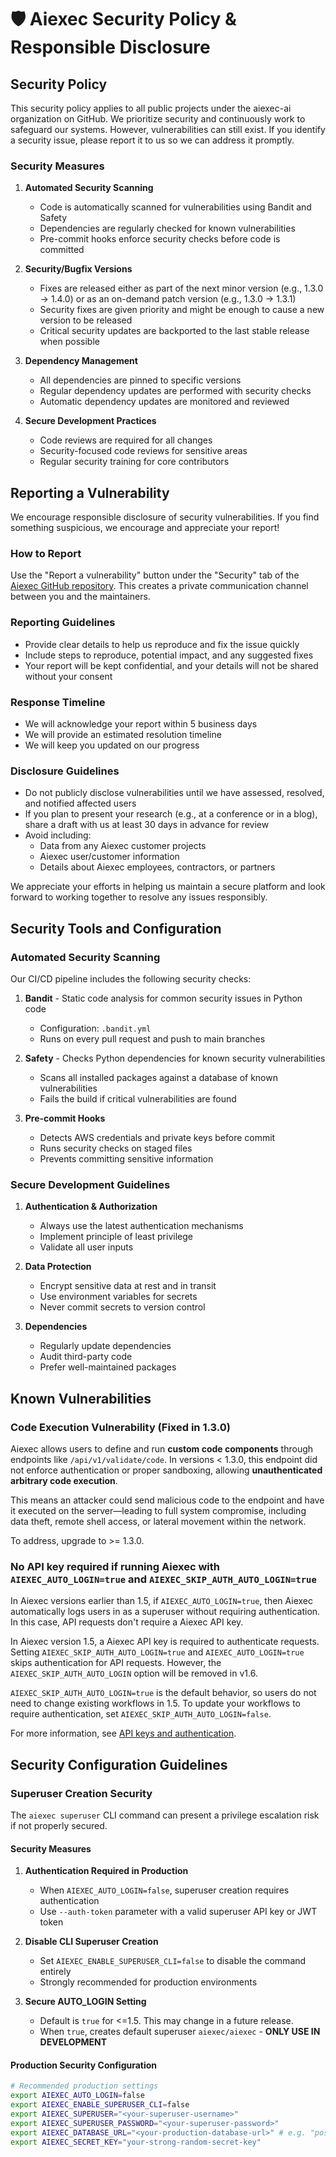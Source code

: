 # 🛡️ Aiexec Security Policy & Responsible Disclosure

## Security Policy

This security policy applies to all public projects under the aiexec-ai organization on GitHub. We prioritize security and continuously work to safeguard our systems. However, vulnerabilities can still exist. If you identify a security issue, please report it to us so we can address it promptly.

### Security Measures

1. **Automated Security Scanning**
   - Code is automatically scanned for vulnerabilities using Bandit and Safety
   - Dependencies are regularly checked for known vulnerabilities
   - Pre-commit hooks enforce security checks before code is committed

2. **Security/Bugfix Versions**
   - Fixes are released either as part of the next minor version (e.g., 1.3.0 → 1.4.0) or as an on-demand patch version (e.g., 1.3.0 → 1.3.1)
   - Security fixes are given priority and might be enough to cause a new version to be released
   - Critical security updates are backported to the last stable release when possible

3. **Dependency Management**
   - All dependencies are pinned to specific versions
   - Regular dependency updates are performed with security checks
   - Automatic dependency updates are monitored and reviewed

4. **Secure Development Practices**
   - Code reviews are required for all changes
   - Security-focused code reviews for sensitive areas
   - Regular security training for core contributors

## Reporting a Vulnerability

We encourage responsible disclosure of security vulnerabilities. If you find something suspicious, we encourage and appreciate your report!

### How to Report

Use the "Report a vulnerability" button under the "Security" tab of the [Aiexec GitHub repository](https://github.com/khulnasoft-lab/aiexec/security). This creates a private communication channel between you and the maintainers.

### Reporting Guidelines

- Provide clear details to help us reproduce and fix the issue quickly
- Include steps to reproduce, potential impact, and any suggested fixes
- Your report will be kept confidential, and your details will not be shared without your consent

### Response Timeline

- We will acknowledge your report within 5 business days
- We will provide an estimated resolution timeline
- We will keep you updated on our progress

### Disclosure Guidelines

- Do not publicly disclose vulnerabilities until we have assessed, resolved, and notified affected users
- If you plan to present your research (e.g., at a conference or in a blog), share a draft with us at least 30 days in advance for review
- Avoid including:
  - Data from any Aiexec customer projects
  - Aiexec user/customer information
  - Details about Aiexec employees, contractors, or partners

We appreciate your efforts in helping us maintain a secure platform and look forward to working together to resolve any issues responsibly.

## Security Tools and Configuration

### Automated Security Scanning

Our CI/CD pipeline includes the following security checks:

1. **Bandit** - Static code analysis for common security issues in Python code
   - Configuration: `.bandit.yml`
   - Runs on every pull request and push to main branches

2. **Safety** - Checks Python dependencies for known security vulnerabilities
   - Scans all installed packages against a database of known vulnerabilities
   - Fails the build if critical vulnerabilities are found

3. **Pre-commit Hooks**
   - Detects AWS credentials and private keys before commit
   - Runs security checks on staged files
   - Prevents committing sensitive information

### Secure Development Guidelines

1. **Authentication & Authorization**
   - Always use the latest authentication mechanisms
   - Implement principle of least privilege
   - Validate all user inputs

2. **Data Protection**
   - Encrypt sensitive data at rest and in transit
   - Use environment variables for secrets
   - Never commit secrets to version control

3. **Dependencies**
   - Regularly update dependencies
   - Audit third-party code
   - Prefer well-maintained packages

## Known Vulnerabilities

### Code Execution Vulnerability (Fixed in 1.3.0)

Aiexec allows users to define and run **custom code components** through endpoints like `/api/v1/validate/code`. In versions < 1.3.0, this endpoint did not enforce authentication or proper sandboxing, allowing **unauthenticated arbitrary code execution**.

This means an attacker could send malicious code to the endpoint and have it executed on the server—leading to full system compromise, including data theft, remote shell access, or lateral movement within the network.

To address, upgrade to >= 1.3.0.

### No API key required if running Aiexec with `AIEXEC_AUTO_LOGIN=true` and `AIEXEC_SKIP_AUTH_AUTO_LOGIN=true`

In Aiexec versions earlier than 1.5, if `AIEXEC_AUTO_LOGIN=true`, then Aiexec automatically logs users in as a superuser without requiring authentication. In this case, API requests don't require a Aiexec API key.

In Aiexec version 1.5, a Aiexec API key is required to authenticate requests.
Setting `AIEXEC_SKIP_AUTH_AUTO_LOGIN=true` and `AIEXEC_AUTO_LOGIN=true` skips authentication for API requests. However, the `AIEXEC_SKIP_AUTH_AUTO_LOGIN` option will be removed in v1.6.

`AIEXEC_SKIP_AUTH_AUTO_LOGIN=true` is the default behavior, so users do not need to change existing workflows in 1.5. To update your workflows to require authentication, set `AIEXEC_SKIP_AUTH_AUTO_LOGIN=false`.

For more information, see [API keys and authentication](https://docs.aiexec.org/api-keys-and-authentication).

## Security Configuration Guidelines

### Superuser Creation Security

The `aiexec superuser` CLI command can present a privilege escalation risk if not properly secured.

#### Security Measures

1. **Authentication Required in Production**
   - When `AIEXEC_AUTO_LOGIN=false`, superuser creation requires authentication
   - Use `--auth-token` parameter with a valid superuser API key or JWT token

2. **Disable CLI Superuser Creation**
   - Set `AIEXEC_ENABLE_SUPERUSER_CLI=false` to disable the command entirely
   - Strongly recommended for production environments

3. **Secure AUTO_LOGIN Setting**
   - Default is `true` for <=1.5. This may change in a future release.
   - When `true`, creates default superuser `aiexec/aiexec` - **ONLY USE IN DEVELOPMENT**

#### Production Security Configuration

```bash
# Recommended production settings
export AIEXEC_AUTO_LOGIN=false
export AIEXEC_ENABLE_SUPERUSER_CLI=false
export AIEXEC_SUPERUSER="<your-superuser-username>"
export AIEXEC_SUPERUSER_PASSWORD="<your-superuser-password>"
export AIEXEC_DATABASE_URL="<your-production-database-url>" # e.g. "postgresql+psycopg://aiexec:secure_pass@db.internal:5432/aiexec"
export AIEXEC_SECRET_KEY="your-strong-random-secret-key"
```
